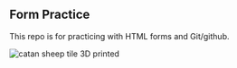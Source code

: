 ## Form Practice

This repo is for practicing with HTML forms and Git/github.



![catan sheep tile 3D printed](https://user-images.githubusercontent.com/42675222/44931768-c6ca9200-ad30-11e8-8b5f-52432634d189.jpg)
